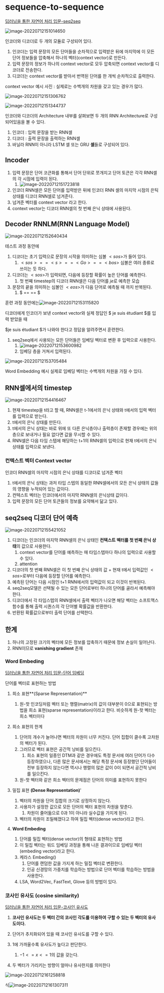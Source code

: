 

# sequence-to-sequence 

[딥러닝을 통한 자연어 처리 입문-seq2seq](https://wikidocs.net/24996)

![image-20220712151014650](../../images/seq2seq/image-20220712151014650.png)

인코더와 디코더로 두 개의 모듈로 구성되어 있다.

1. 인코더는 입력 문장의 모든 단어들을 순차적으로 입력받은 뒤에 마지막에 이 모든 단어 정보들을 압축해서 하나의 벡터(context vector)로 만든다.
2. 입력 문장의 정보가 하나의 context vector로 모두 압축되면 context vector를 디코더로 전송한다.
3. 디코더는 context vector를 받아서 번역된 단어를 한 개씩 순차적으로 출력한다.



context vector 예시 사진 : 실제로는 수백개의 차원을 갖고 있는 경우가 많다.

![image-20220712151306762](../../images/seq2seq/image-20220712151306762.png)





![image-20220712151344737](../../images/seq2seq/image-20220712151344737.png)

인코더와 디코더의 Architecture 내부를 살펴보면 두 개의 RNN Architecture로 구성되어있음을 볼 수 있다.

1. 인코더 : 입력 문장을 받는 RNN셀
2. 디코더 : 출력 문장을 출력하는  RNN셀 
3. 바닐라 RNN이 아니라 LSTM 셀 또는 GRU **셀**들로 구성되어 있다.



## Incoder

1. 입력 문장은 단어 코큰화를 통해서 단어 단위로 쪼개지고 단어 토큰은 각각 RNN셀의 각 시점에 입력이 된다.
   1. ![image-20220712151723818](../../images/seq2seq/image-20220712151723818.png)
2. 인코더 RNN셀은 모든 단어를 입력받은 뒤에 인코더 RNN 셀의 마지막 시점의 은틱 상태를 디코더 RNN셀로 넘겨준다.
3. 넘겨준 벡터를 context vector 라고 한다.
4. context vector는 디코더 RNN셀의 첫 번째 은닉 상태에 사용된다.



## Decoder RNNLM(RNN Language Model)

![image-20220712152640434](../../images/seq2seq/image-20220712152640434.png)

테스트 과정 동안에

1. 디코더는 초기 입력으로 문장의 시작을 의미하는 심볼 $<sos>$가 들어 있다.
   1. $<sos> == <s> == <Go> == <bos>$ 심볼은 여러 종류로 쓰이는 듯 하다.
2. 디코더는 $<sos>$가 입력되면, 다음에 등장할 확률이 높은 단어를 예측한다.
   1. 첫 번째 timestep의 디코더 RNN셀은 다음 단어를 $je$로 예측한 모습
3. 문장의 끝을 의미하는 심볼인 $<eos>$가 다음 단어로 예측될 때 까지 반복된다.
   1. $<eos> == </s> == <end> $



훈련 과정 동안에는![image-20220712153115820](../../images/seq2seq/image-20220712153115820.png)

디코더에게 인코더가 보낸 context vector와 실제 정답인 $<sos> je suis étudiant $를 입력 받았을 때

 $je suis étudiant <eos> $가 나와야 한다고 정답을 알려주면서 훈련한다.

1. seq2seq에서 사용되는 모든 단어들은 임베딩 벡터로 변환 후 입력으로 사용한다.
   1. ![image-20220712153600982](../../images/seq2seq/image-20220712153600982.png)
   2. 임베딩 층을 거쳐서 입력된다.

![image-20220712153705484](../../images/seq2seq/image-20220712153705484.png)

Word Embedding 예시 실제로 임베딩 벡터는 수백개의 차원을 가질 수 있다.



## RNN셀에서의 timestep

![image-20220712154416467](../../images/seq2seq/image-20220712154416467.png)

1. 현재 timestep을 t라고 할 때,  RNN셀은 t-1에서의 은닉 상태와 t에서의 입력 벡터를 입력으로 받는다.
2. t에서의 은닉 상태를 만든다.
3. t에서의 은닉 상태는 바로 위에 또 다른 은닉층이나 출력층이 존재할 경우에는 위의 층으로 보내거나 필요 없다면 값을 무시할 수 있다.
4. RNN셀은 다음 타임 스텝에 해당하는 t+1의 RNN셀의 입력으로 현재 t에서의 은닉 상태를 입력으로 보낸다.



### 컨텍스트 벡터 Context vector

인코더 RNN셀의 마지막 시점의 은닉 상태를 디코더로 넘겨준 벡터

1. t에서의 은닉 상태는 과저 타입 스텝의 동일한 RNN셀에서의 모든 은닉 상태의 값들의 영향을 누적되어 있는 값이다.
2. 컨텍스트 벡터는 인코더에서의 마지막 RNN셀의 은닉상태 값이다.
3. 입력 문장의 모든 단어 토큰들의 정보를 요약해서 닮고 있다.





## seq2seq 디코더 단어 예측

![image-20220712155421052](../../images/seq2seq/image-20220712155421052.png)

1. 디코더는 인코더의 마지막 RNN셀의 은닉 상태인 **컨텍스트 벡터를 첫 번째 은닉 상태**의 값으로 사용한다.
   1. context vector를 단어를 예측하는 매 타임스텝마다 하나의 입력으로 사용할 수 있다.
   2. attention
2. 디코더의 첫 번째 RNN셀은 이 첫 번째 은닉 상태의 값 + 현재 t에서 입력값인 $<sos>$로부터 다음에 등장할 단어를 예측한다.
3. 예측된 단어는 다음 시점인 t+1 RNN에서의 입력값이 되고 이것이 반복된다.
4. seq2seq모델은 선택될 수 있는 모든 단어로부터 하나의 단어를 골라서 예측해야 한다.
5. 디코더에서 각 타임스텝의 RNN셀에서 출력 벡터가 나오면 해당 벡터는 소프트맥스 함수를 통해 출력 시퀀스의 각 단어별 확률값을 반환한다.
6. 반환된 확률값으로부터  출력 단어를 선택한다.



## 한계

1. 하나의 고정된 크기의 벡터에 모든 정보를 압축하기 때문에 정보 손실이 일어난다.
2. RNN이므로 **vanishing gradient** 존재



### Word Embeding

[딥러닝을 통한 자연어 처리 입문-단어 임베딩](https://wikidocs.net/33520)

단어를 벡터로 표현하는 방법

1. 희소 표현**(Sparse Representation)**
   1. 원-핫 인코딩처럼 벡터 또는 행렬(matrix)의 값이 대부분이 0으로 표현되는 방법을 희소 표현(sparse representation)이라고 한다. 비슷하게 원-핫 벡터는 희소 벡터이다
2. 희소 표현의 한계
   1. 단어의 개수가 늘어나면 벡터의 차원이 너무 커진다. 단어 집합이 클수록 고차원의 벡터가 된다.
   2. 그러므로 벡터 표현은 공간적 낭비를 일으킨다.
      1. 희소 표현의 일종인 DTM과 같은 경우에도 특정 문서에 여러 단어가 다수 등장하였으나, 다른 많은 문서에서는 해당 특정 문서에 등장했던 단어들이 전부 등장하지 않는다면 역시나 행렬의 많은 값이 0이 되면서 공간적 낭비를 일으킨다.
   3. 원-핫 벡터와 같은 희소 벡터의 문제점은 단어의 의미를 표현하지 못한다



1. 밀집 표현 **(Dense Representation)**'
   1. 벡터의 차원을 단어 집합의 크기로 상정하지 않는다.
   2. 사용자가 설정한 값으로 모든 단어의 벡터 표현의 차원을 맞춘다.
      1. 차원이 줄어듦으로 0과 1이 아니라 실수값을 가지게 된다.
   3. 벡터의 차원이 조밀해졌다고 하여 밀집 벡터(dense vector)라고 한다.



1. **Word Embeding**
   1. 단어를 밀집 벡터(dense vector)의 형태로 표현하는 방법
   2. 이 밀집 벡터는 워드 임베딩 과정을 통해 나온 결과이므로 임베딩 벡터(embeding vector)라고 한다.
   3. 케라스 Embeding()
      1. 단어를 랜덤한 값을 가지게 하는 밀집 벡터로 변환한다.
      2. 인공 신경망의 가중치를 학습하는 방법으로 단어 벡터를 학습하는 방법을 사용한다.
   4.  LSA, Word2Vec, FastText, Glove 등의 방법이 있다.



### 코사인 유사도 (cosine similarity)

[딥러닝을 통한 자연어 처리 입문-코사인 유사도](https://wikidocs.net/24603)

1. **코사인 유사도는 두 벡터 간의 코사인 각도를 이용하여 구할 수 있는 두 벡터의 유사도이다.**

2. 단어가 추치화되어 있을 때 코사인 유사도를 구할 수 있다.

3. 1에 가까울수록 유사도가 높다고 판단한다.
   1. $-1<=x<=1$의 값을 갖는다.
4. 두 벡터가 가리키는 방향이 얼마나 유사한지를 의미한다

![image-20220712161258818](../../images/seq2seq/image-20220712161258818.png)

 

식![image-20220712161307311](../../images/seq2seq/image-20220712161307311.png)





